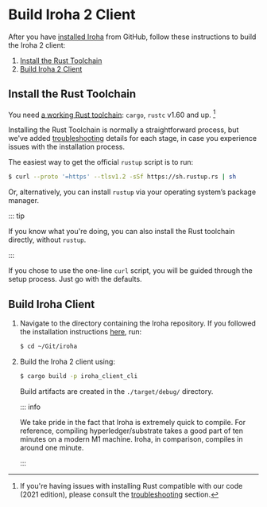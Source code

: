 # Build Iroha 2 Client

After you have [installed Iroha](./install.md) from GitHub, follow these
instructions to build the Iroha 2 client:

1. [Install the Rust Toolchain](#install-the-rust-toolchain)
2. [Build Iroha 2 Client](#build-iroha-client)

## Install the Rust Toolchain

You need
[a working Rust toolchain](https://www.rust-lang.org/learn/get-started):
`cargo`, `rustc` v1.60 and up. [^1]

[^1]:
    If you're having issues with installing Rust compatible with our code
    (2021 edition), please consult the
    [troubleshooting](#troubleshooting-rust-toolchain) section.

Installing the Rust Toolchain is normally a straightforward process,
but we've added
[troubleshooting](./troubleshooting/installation-issues.md#troubleshooting-rust-toolchain)
details for each stage, in case you experience issues with the installation
process.

The easiest way to get the official `rustup` script is to run:

```bash
$ curl --proto '=https' --tlsv1.2 -sSf https://sh.rustup.rs | sh
```

Or, alternatively, you can install `rustup` via your operating system’s
package manager.

::: tip

If you know what you're doing, you can also install the Rust toolchain
directly, without `rustup`.

:::

If you chose to use the one-line `curl` script, you will be guided through the
setup process. Just go with the defaults.

## Build Iroha Client

1. Navigate to the directory containing the Iroha repository. If you followed
   the installation instructions
   [here](./install.md#install-iroha-from-github), run:

   ```bash
   $ cd ~/Git/iroha
   ```

2. Build the Iroha 2 client using:

   ```bash
   $ cargo build -p iroha_client_cli
   ```

   Build artifacts are created in the `./target/debug/` directory.

   ::: info

   We take pride in the fact that Iroha is extremely quick to compile. For
   reference, compiling hyperledger/substrate takes a good part of ten
   minutes on a modern M1 machine. Iroha, in comparison, compiles in
   around one minute.

   :::
